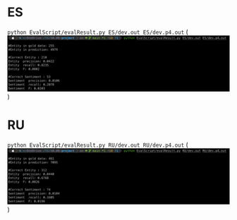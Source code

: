 # ES
`python EvalScript/evalResult.py ES/dev.out ES/dev.p4.out`
(![Part 4 ES Result](/result/ES-Part4.png))

# RU
`python EvalScript/evalResult.py RU/dev.out RU/dev.p4.out`
(![Part 4 RU Result](/result/RU-Part4.png))
